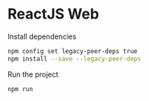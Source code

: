 # ReactJS Web



Install dependencies

```bash
npm config set legacy-peer-deps true
npm install --save --legacy-peer-deps
```

Run the project

```bash
npm run
```



